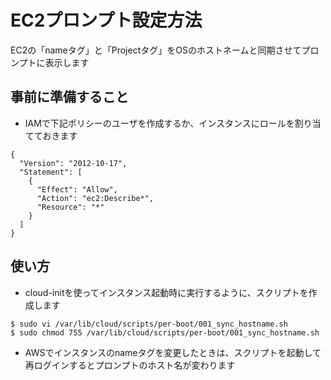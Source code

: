 EC2プロンプト設定方法
======================

EC2の「nameタグ」と「Projectタグ」をOSのホストネームと同期させてプロンプトに表示します

## 事前に準備すること
* IAMで下記ポリシーのユーザを作成するか、インスタンスにロールを割り当てておきます

```
{
  "Version": "2012-10-17",
  "Statement": [
    {
      "Effect": "Allow",
      "Action": "ec2:Describe*",
      "Resource": "*"
    }
  ]
}
```

## 使い方
* cloud-initを使ってインスタンス起動時に実行するように、スクリプトを作成します

```
$ sudo vi /var/lib/cloud/scripts/per-boot/001_sync_hostname.sh
$ sudo chmod 755 /var/lib/cloud/scripts/per-boot/001_sync_hostname.sh
```
* AWSでインスタンスのnameタグを変更したときは、スクリプトを起動して  
再ログインするとプロンプトのホスト名が変わります
